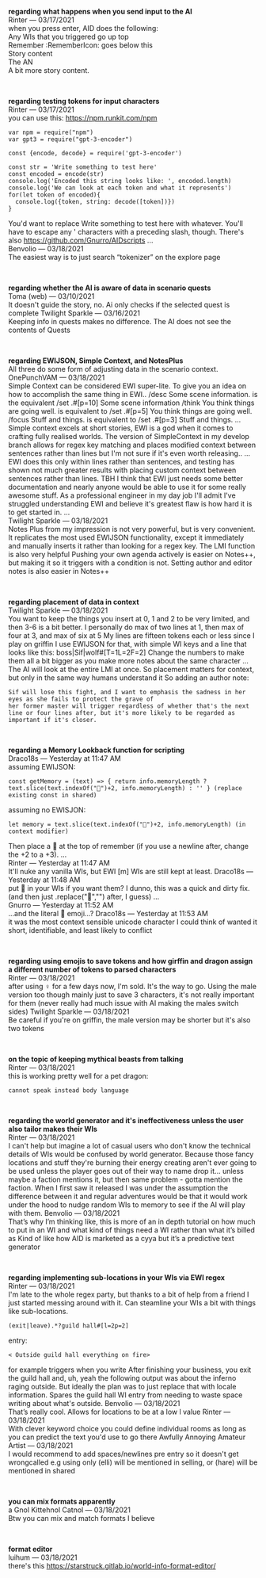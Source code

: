 **regarding what happens when you send input to the AI** <br />
Rinter — 03/17/2021 <br />
when you press enter, AID does the following: <br />
Any WIs that you triggered go up top <br />
Remember :RememberIcon: goes below this <br />
Story content <br />
The AN <br />
A bit more story content.

<br />

**regarding testing tokens for input characters** <br />
Rinter — 03/17/2021 <br />
you can use this:
https://npm.runkit.com/npm
```
var npm = require("npm")
var gpt3 = require("gpt-3-encoder")

const {encode, decode} = require('gpt-3-encoder')

const str = 'Write something to test here'
const encoded = encode(str)
console.log('Encoded this string looks like: ', encoded.length)
console.log('We can look at each token and what it represents')
for(let token of encoded){
  console.log({token, string: decode([token])})
}
```
You'd want to replace Write something to test here with whatever. You'll have to escape any ' characters with a preceding slash, though.
There's also https://github.com/Gnurro/AIDscripts
...<br />
Benvolio — 03/18/2021 <br />
The easiest way is to just search “tokenizer” on the explore page

<br />

**regarding whether the AI is aware of data in scenario quests** <br />
Toma (web) — 03/10/2021 <br />
It doesn't guide the story, no. Ai only checks if the selected quest is complete
Twilight Sparkle — 03/16/2021 <br />
Keeping info in quests makes no difference. The AI does not see the contents of Quests

<br />

**regarding EWIJSON, Simple Context, and NotesPlus** <br />
All three do some form of adjusting data in the scenario context.
OnePunchVAM — 03/18/2021 <br />
Simple Context can be considered EWI super-lite.
To give you an idea on how to accomplish the same thing in EWI..
/desc Some scene information. is the equivalent /set .#[p=10] Some scene information
/think You think things are going well. is equivalent to /set .#[p=5] You think things are going well.
/focus Stuff and things. is equivalent to /set .#[p=3] Stuff and things.
... <br />
Simple context excels at short stories, EWI is a god when it comes to crafting fully realised worlds.
The version of SimpleContext in my develop branch allows for regex key matching and places modified context between sentences rather than lines 
but I'm not sure if it's even worth releasing..
... <br />
EWI does this only within lines rather than sentences, and testing has shown not much greater results with placing custom context between sentences rather than lines.
TBH I think that EWI just needs some better documentation and nearly anyone would be able to use it for some really awesome stuff.
As a professional engineer in my day job I'll admit I've struggled understanding EWI and believe it's greatest flaw is how hard it is to get started in.
... <br />
Twilight Sparkle — 03/18/2021 <br />
Notes Plus from my impression is not very powerful, but is very convenient. It replicates the most used EWIJSON functionality, 
except it immediately and manually inserts it rather than looking for a regex key.  The LMI function is also very helpful
Pushing your own agenda actively is easier on Notes++, but making it so it triggers with a condition is not. Setting author and editor notes is also easier in Notes++

<br />

**regarding placement of data in context** <br />
Twilight Sparkle — 03/18/2021 <br />
You want to keep the things you insert at 0, 1 and 2 to be very limited, and then 3-6 is a bit better.
I personally do max of two lines at 1, then max of four at 3, and max of six at 5
My lines are fifteen tokens each or less since I play on griffin
I use EWIJSON for that, with simple WI keys and a line that looks like this: boss|Sif|wolf#[T=1L=2F=2]
Change the numbers to make them all a bit bigger as you make more notes about the same character
... <br />
The AI will look at the entire LMI at once.
So placement matters for context, but only in the same way humans understand it
So adding an author note:
```
Sif will lose this fight, and I want to emphasis the sadness in her eyes as she fails to protect the grave of 
her former master will trigger regardless of whether that's the next line or four lines after, but it's more likely to be regarded as important if it's closer.
```

<br />

**regarding a Memory Lookback function for scripting** <br />
Draco18s — Yesterday at 11:47 AM <br />
assuming EWIJSON:
```
const getMemory = (text) => { return info.memoryLength ? text.slice(text.indexOf("📝")+2, info.memoryLength) : '' } (replace existing const in shared)
```
assuming no EWISJON:
```
let memory = text.slice(text.indexOf("📝")+2, info.memoryLength) (in context modifier)
```
Then place a 📝 at the top of remember (if you use a newline after, change the +2 to a +3).
... <br />
Rinter — Yesterday at 11:47 AM <br />
It'll nuke any vanilla WIs, but EWI [m] WIs are still kept at least.
Draco18s — Yesterday at 11:48 AM <br />
put 📝 in your WIs if you want them? I dunno, this was a quick and dirty fix.
(and then just .replace("📝","") after, I guess)
... <br />
Gnurro — Yesterday at 11:52 AM <br />
...and the literal :pencil: emoji...?
Draco18s — Yesterday at 11:53 AM <br />
it was the most context sensible unicode character I could think of
wanted it short, identifiable, and least likely to conflict

<br />

**regarding using emojis to save tokens and how girffin and dragon assign a different number of tokens to parsed characters** <br />
Rinter — 03/18/2021 <br />
after using ♀ for a few days now, I'm sold. It's the way to go. Using the male version too though mainly just to save 3 characters,
it's not really important for them (never really had much issue with AI making the males switch sides)
Twilight Sparkle — 03/18/2021 <br />
Be careful if you're on griffin, the male version may be shorter but it's also two tokens

<br />

**on the topic of keeping mythical beasts from talking** <br />
Rinter — 03/18/2021 <br />
this is working pretty well for a pet dragon:
```
cannot speak instead body language
```

<br />

**regarding the world generator and it's ineffectiveness unless the user also tailor makes their WIs** <br />
Rinter — 03/18/2021 <br />
I can't help but imagine a lot of casual users who don't know the technical details of WIs would be confused by world generator.
Because those fancy locations and stuff they're burning their energy creating aren't ever going to be used unless the player goes out of their way to name drop it...
unless maybe a faction mentions it, but then same problem - gotta mention the faction.
When I first saw it released I was under the assumption the difference between it and
regular adventures would be that it would work under the hood to nudge random WIs to memory to see if the AI will play with them.
Benvolio — 03/18/2021 <br />
That’s why I’m thinking like, this is more of an in depth tutorial on how much to put in an WI and what kind of things need a WI rather than what it’s billed as
Kind of like how AID is marketed as a cyya but it’s a predictive text generator

<br />

**regarding implementing sub-locations in your WIs via EWI regex** <br />
Rinter — 03/18/2021 <br />
I'm late to the whole regex party, but thanks to a bit of help from a friend I just started messing around with it. Can steamline your WIs a bit with things like sub-locations.
```
(exit|leave).*?guild hall#[l=2p=2]
```
entry:
```
< Outside guild hall everything on fire>
```
for example triggers when you write After finishing your business, you exit the guild hall
and, uh, yeah the following output was about the inferno raging outside. But ideally the plan was to just replace that with locale information.
Spares the guild hall WI entry from needing to waste space writing about what's outside.
Benvolio — 03/18/2021 <br />
That’s really cool. Allows for locations to be at a low l value
Rinter — 03/18/2021 <br />
With clever keyword choice you could define individual rooms as long as you can predict the text you'd use to go there
Awfully Annoying Amateur Artist — 03/18/2021 <br />
I would recommend to add spaces/newlines pre entry so it doesn't get wrongcalled
e.g using only (elli) will be mentioned in selling, or (hare) will be mentioned in shared

<br />

**you can mix formats apparently** <br />
a Gnol Kittehnol Catnol — 03/18/2021 <br />
Btw you can mix and match formats I believe

<br />

**format editor** <br />
luihum — 03/18/2021 <br />
there's this https://starstruck.gitlab.io/world-info-format-editor/

<br />


